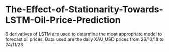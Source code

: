 # The-Effect-of-Stationarity-Towards-LSTM-Oil-Price-Prediction

 6 derivatives of LSTM are used to determine the most appropriate model to forecast oil prices. Data used are the daily XAU_USD prices from 26/10/18 to 24/11/23
